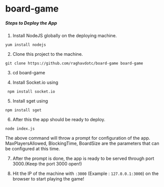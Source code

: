 # board-game


##### Steps to Deploy the App

1) Install NodeJS globally on the deploying machine.

```yum install nodejs```

2) Clone this project to the machine.

```git clone https://github.com/raghavdotc/board-game board-game```

3) cd board-game

4) Install Socket.io using

``` npm install socket.io```

5) Install sget using

``` npm install sget ```

6) After this the app should be ready to deploy.

``` node index.js ```

The above command will throw a prompt for configuration of the app.
MaxPlayersAllowed, BlockingTime, BoardSize are the parameters that can be configured at this time.

7) After the prompt is done, the app is ready to be served through port 3000.(Keep the port 3000 open!)

8) Hit the IP of the machine with ```:3000``` (Example : ```127.0.0.1:3000```) on the browser to start playing the game!

